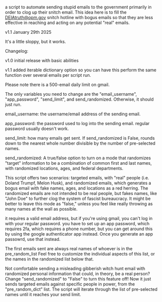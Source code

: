 a script to automate sending stupid emails to the government
primarily in order to clog up their snitch email.
This idea here is to fill the DEIAtruth@opm.gov snitch hotline with bogus emails so that they are
less effective in reaching and acting on any potential "real" emails.

v1.1 January 29th 2025

It's a little sloppy, but it works.

Changelog:

v1.0 initial release with basic abilities

v1.1 added iterable dictionary option so you can have this perform the same function over
several emails per script run.

Please note there is a 500-email daily limit on gmail.

The only variables you need to change are the "email_username", "app_password", "send_limit", and send_randomized. Otherwise, it should just run.

email_username: the username/email address of the sending email.

app_password: the password used to log into the sending email. regular password usually doesn't work.

send_limit: how many emails get sent. If send_randomized is False, rounds down to the nearest whole number divisible by the number of pre-selected names.

send_randomized: A true/false option to turn on a mode that randomizes "target" information to be a combination of common first and last names, with
randomized locations, ages, and federal departments.

This script offers two scenarios: targeted emails, with "real" people (i.e. Doland Trumpf, Melon Husk), and
randomized emails, which generates a bogus email with fake names, ages, and locations as a red herring.
The randomized emails are not intended to be real people, but fakes names, like "John Doe" to further
clog the system of fascist bureaucracy. It might be better to leave this mode as "false," unless
you feel like really throwing as many names at the wall as possible.

it requires a valid email address, but if you're using gmail, you can't log in with your regular password.
you have to set up an app password, which requires 2fa, which requires a phone number,
but you can get around this by using the google authenticator app instead. Once you generate
an app passowrd, use that instead.

The first emails sent are always real names of whoever is in the pre_random_list
Feel free to customize the individual aspects of this list, or the names in the randomized list below that.

Not comfortable sending a misleading gibberish witch hunt email with randomized personal information
that could, in theory, be a real person?
Change "send_randomized" to "False" to turn this feature off! Now it just sends targeted emails
against specific people in power, from the "pre_random_dict" list. The script will iterate
through the list of pre-selected names until it reaches your send limit.
